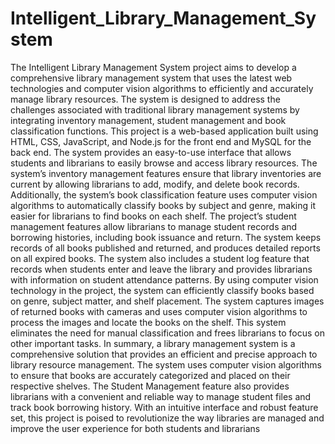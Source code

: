 # Intelligent_Library_Management_System

The Intelligent Library Management System project aims to develop a comprehensive library management
system that uses the latest web technologies and computer vision algorithms to efficiently and accurately manage
library resources. The system is designed to address the challenges associated with traditional library management
systems by integrating inventory management, student management and book classification functions. This project
is a web-based application built using HTML, CSS, JavaScript, and Node.js for the front end and MySQL for the
back end. The system provides an easy-to-use interface that allows students and librarians to easily browse and
access library resources. The system’s inventory management features ensure that library inventories are current by
allowing librarians to add, modify, and delete book records. Additionally, the system’s book classification feature
uses computer vision algorithms to automatically classify books by subject and genre, making it easier for librarians
to find books on each shelf. The project’s student management features allow librarians to manage student records
and borrowing histories, including book issuance and return. The system keeps records of all books published and
returned, and produces detailed reports on all expired books. The system also includes a student log feature that
records when students enter and leave the library and provides librarians with information on student attendance
patterns. By using computer vision technology in the project, the system can efficiently classify books based on
genre, subject matter, and shelf placement. The system captures images of returned books with cameras and uses
computer vision algorithms to process the images and locate the books on the shelf. This system eliminates the need
for manual classification and frees librarians to focus on other important tasks. In summary, a library management
system is a comprehensive solution that provides an efficient and precise approach to library resource management.
The system uses computer vision algorithms to ensure that books are accurately categorized and placed on their
respective shelves. The Student Management feature also provides librarians with a convenient and reliable way
to manage student files and track book borrowing history. With an intuitive interface and robust feature set, this
project is poised to revolutionize the way libraries are managed and improve the user experience for both students
and librarians
